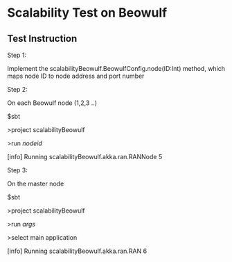 # Scalability Test on Beowulf #

## Test Instruction
Step 1:

Implement the scalabilityBeowulf.BeowulfConfig.node(ID:Int) method, which maps node ID to node address and port number

Step 2: 

On each Beowulf node (1,2,3 ..)

$sbt

\>project scalabilityBeowulf

\>run $node id$

[info] Running scalabilityBeowulf.akka.ran.RANNode 5


Step 3:

 On the master node

$sbt

\>project scalabilityBeowulf

\>run $args$

\>select main application

[info] Running scalabilityBeowulf.akka.ran.RAN 6


